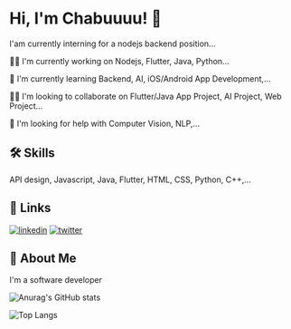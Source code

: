 
# Hi, I'm Chabuuuu! 👋

I'am currently interning for a nodejs backend position...

👩‍💻 I'm currently working on Nodejs, Flutter, Java, Python...

🧠 I'm currently learning Backend, AI, iOS/Android App Development,...

👯‍♀️ I'm looking to collaborate on Flutter/Java App Project, AI Project, Web Project...

🤔 I'm looking for help with Computer Vision, NLP,...


## 🛠 Skills
API design, Javascript, Java, Flutter, HTML, CSS, Python, C++,...


## 🔗 Links
[![linkedin](https://img.shields.io/badge/linkedin-0A66C2?style=for-the-badge&logo=linkedin&logoColor=white)](https://vn.linkedin.com/in/thinhhaphu33 )
[![twitter](https://img.shields.io/badge/twitter-1DA1F2?style=for-the-badge&logo=twitter&logoColor=white)](https://twitter.com/ChaBu1182432 )


## 🚀 About Me
I'm a software developer

![Anurag's GitHub stats](https://github-readme-stats.vercel.app/api?username=chabuuuu&show_icons=true&theme=prussian)

![Top Langs](https://github-readme-stats.vercel.app/api/top-langs/?username=chabuuuu&layout=compact&bg_color=21314f)
